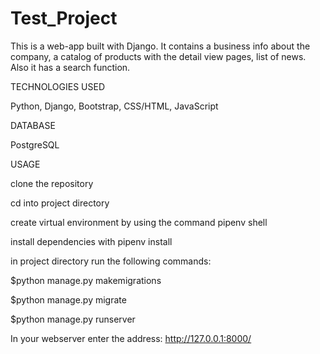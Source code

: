 # Test_Project

This is a web-app built with Django. It contains a business info about the company, a catalog of products with the detail view pages, list of news. Also it has a search function.

TECHNOLOGIES USED

Python, Django, Bootstrap, CSS/HTML, JavaScript

DATABASE

PostgreSQL

USAGE

clone the repository

cd into project directory

create virtual environment by using the command pipenv shell

install dependencies with pipenv install

in project directory run the following commands:

$python manage.py makemigrations

$python manage.py migrate

$python manage.py runserver

In your webserver enter the address: http://127.0.0.1:8000/
